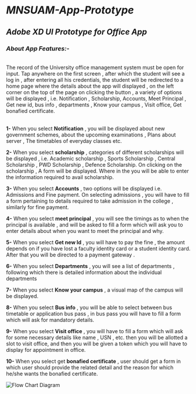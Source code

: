 <h1><i>MNSUAM-App-Prototype</i></h1>
<h2><i>Adobe XD UI Prototype for Office App</i></h2>
<h3><i>About App Features:-</i></h3>
<br>
The record of the University office management system must be open for input. Tap anywhere on the first screen , after which the student will see a log in , after entering all his credentials, the student will be redirected to a home page where the details about the app will displayed , on the left corner on the top of the page on clicking the button , a variety of options will be displayed , i.e.  Notification , Scholarship, Accounts, Meet Principal , Get new id, bus info , departments , Know your campus , Visit office, Get bonafied certificate.<br><br>

**1-**  When you select **Notification** , you will be displayed about new government schemes, about the upcoming examinations , Plans about server , The timetables of everyday classes etc.

**2-** When you select **scholarship** , categories of different scholarships will be displayed , i.e. Academic scholarship , Sports Scholarship , Central Scholarship , PWD Scholarship , Defence Scholarship. On clicking on the scholarship , A form will be displayed. Where in the you will be able to enter the information required to avail scholarship.

**3-** When you select **Accounts** , two options will be displayed i.e. Admissions and Fine payment. On selecting admissions , you will have to fill a form pertaining to details required to take admission in the college , similarly for fine payment. 

**4-** When you select **meet principal** , you will see the timings as to when the principal is available , and will be asked to fill a form which will ask you to enter details about when you want to meet the principal and why.

**5-** When you select **Get new Id**  , you will have to pay the fine , the amount depends on if you have lost a faculty identity card or a student identity card. After that you will be directed to a payment gateway .

**6-** When you select **Departments**  , you will see a list of departments , following which there is detailed information about the individual departments

**7-** When you select **Know your campus**  , a visual map of the campus will be displayed.

**8-** When you select **Bus info**  , you will be able to select between bus timetable or application bus pass , in bus pass you will have to fill a form which will ask for mandatory details.

**9-** When you select **Visit office**  , you will have to fill a form which will ask for some necessary details like name , USN , etc. then you will be allotted a slot to visit office, and then you will be given a token which you will have to display for appointment in office.

**10-** When you select get **bonafied certificate**  , user should get a form in which user should provide the related detail and the reason for which he/she wants the bonafied certificate.

![Flow Chart Diagram](https://github.com/theusmanlatif/MNSUAM-App-Prototype/blob/main/Flow%20chart.jpg)
